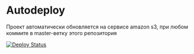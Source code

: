 # Autodeploy

Проект автоматически обновляется на сервисе amazon s3, при любом коммите в master-ветку этого репозитория

[![Deploy Status](https://github.com/nikosid/property048ua/workflows/CD/badge.svg)](https://github.com/nikosid/property048ua/actions)
